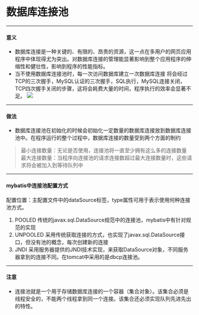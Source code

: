 # 数据库连接池
---
#### 意义

+ 数据库连接是一种关键的、有限的、昂贵的资源，这一点在多用户的网页应用程序中体现得尤为突出。对数据库连接的管理能显著影响到整个应用程序的伸缩性和健壮性，影响到程序的性能指标。
+ 当不使用数据库连接池时，每一次访问数据库建立一次数据库连接 将会经过TCP的三次握手，MySQL认证的三次握手，SQL执行，MySQL连接关闭，TCP四次握手关闭的步骤，这将会耗费大量的时间，程序执行的效率会显著不足。
![](https://img2018.cnblogs.com/blog/1606768/201906/1606768-20190616160227257-97394613.png)
---
#### 做法
+ 数据库连接池在初始化的时候会初始化一定数量的数据库连接放到数据库连接池中。在程序运行的整个过程中，数据库连接的数量受到两个方面的制约
> 最小连接数量：无论是否使用，连接池将一直至少拥有这么多的连接数量<br/>
> 最大连接数量：当程序向连接池的请求连接数超过最大连接数量时，这些请求将会被加入到等待队列中

---
#### mybatis中连接池配置方式

配置位置：主配置文件中的dataSource标签，type属性可用于表示使用何种连接池方式。
1. POOLED  传统的javax.sql.DataSource规范中的连接池，mybatis中有针对规范的实现
2. UNPOOLED 采用传统获取连接的方式，也实现了javax.sql.DataSource接口，但没有池的概念，每次创建新的连接
3. JNDI  采用服务器提供的JNDI技术实现，来获取DataSource对象，不同服务器拿到的连接不同。在tomcat中采用的是dbcp连接池。

---
#### 注意

+ 连接池就是一个用于存储数据库连接的一个容器（集合对象）。该集合必须是线程安全的，不能两个线程拿到同一个连接。该集合还必须实现队列先进先出的特性。

